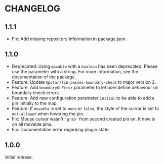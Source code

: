 # CHANGELOG

## 1.1.1

- Fix: Add missing repository information in package.json.

## 1.1.0

- Deprecated: Using `movable` with a `boolean` has been deprecated. Please use the parameter with a string. For more information, see the documentation of the package.
- Feature: Update `@polar/lib-passes-boundary-check` to major version 2.
- Feature: Add `boundaryOnError` parameter to let user define behaviour on boundary check errors.
- Feature: Add new configuration parameter `initial` to be able to add a pin initially to the map.
- Feature: If `movable` is set to `none` or `false`, the style of the cursor is set to `not-allowed` when hovering the pin.
- Fix: Mouse cursor wasn't `'grab'` from second created pin on. It now is on all movable pins.
- Fix: Documentation error regarding plugin state.

## 1.0.0

Initial release.

